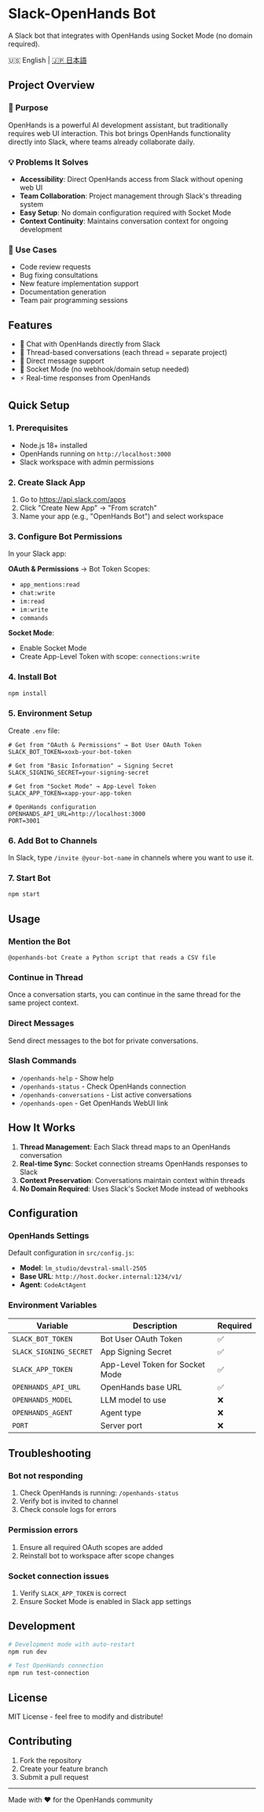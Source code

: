 # Slack-OpenHands Bot

A Slack bot that integrates with OpenHands using Socket Mode (no domain required).

🇺🇸 English | [🇯🇵 日本語](README_JP.md)

## Project Overview

### 🎯 Purpose
OpenHands is a powerful AI development assistant, but traditionally requires web UI interaction. This bot brings OpenHands functionality directly into Slack, where teams already collaborate daily.

### 💡 Problems It Solves
- **Accessibility**: Direct OpenHands access from Slack without opening web UI
- **Team Collaboration**: Project management through Slack's threading system
- **Easy Setup**: No domain configuration required with Socket Mode
- **Context Continuity**: Maintains conversation context for ongoing development

### 🚀 Use Cases
- Code review requests
- Bug fixing consultations  
- New feature implementation support
- Documentation generation
- Team pair programming sessions

## Features

- 🤖 Chat with OpenHands directly from Slack
- 🧵 Thread-based conversations (each thread = separate project)
- 💬 Direct message support
- 🔌 Socket Mode (no webhook/domain setup needed)
- ⚡ Real-time responses from OpenHands

## Quick Setup

### 1. Prerequisites

- Node.js 18+ installed
- OpenHands running on `http://localhost:3000`
- Slack workspace with admin permissions

### 2. Create Slack App

1. Go to https://api.slack.com/apps
2. Click "Create New App" → "From scratch"
3. Name your app (e.g., "OpenHands Bot") and select workspace

### 3. Configure Bot Permissions

In your Slack app:

**OAuth & Permissions** → Bot Token Scopes:
- `app_mentions:read`
- `chat:write`
- `im:read`
- `im:write`
- `commands`

**Socket Mode**:
- Enable Socket Mode
- Create App-Level Token with scope: `connections:write`

### 4. Install Bot

```bash
npm install
```

### 5. Environment Setup

Create `.env` file:

```env
# Get from "OAuth & Permissions" → Bot User OAuth Token
SLACK_BOT_TOKEN=xoxb-your-bot-token

# Get from "Basic Information" → Signing Secret
SLACK_SIGNING_SECRET=your-signing-secret

# Get from "Socket Mode" → App-Level Token
SLACK_APP_TOKEN=xapp-your-app-token

# OpenHands configuration
OPENHANDS_API_URL=http://localhost:3000
PORT=3001
```

### 6. Add Bot to Channels

In Slack, type `/invite @your-bot-name` in channels where you want to use it.

### 7. Start Bot

```bash
npm start
```

## Usage

### Mention the Bot
```
@openhands-bot Create a Python script that reads a CSV file
```

### Continue in Thread
Once a conversation starts, you can continue in the same thread for the same project context.

### Direct Messages
Send direct messages to the bot for private conversations.

### Slash Commands

- `/openhands-help` - Show help
- `/openhands-status` - Check OpenHands connection
- `/openhands-conversations` - List active conversations
- `/openhands-open` - Get OpenHands WebUI link

## How It Works

1. **Thread Management**: Each Slack thread maps to an OpenHands conversation
2. **Real-time Sync**: Socket connection streams OpenHands responses to Slack
3. **Context Preservation**: Conversations maintain context within threads
4. **No Domain Required**: Uses Slack's Socket Mode instead of webhooks

## Configuration

### OpenHands Settings

Default configuration in `src/config.js`:

- **Model**: `lm_studio/devstral-small-2505`
- **Base URL**: `http://host.docker.internal:1234/v1/`
- **Agent**: `CodeActAgent`

### Environment Variables

| Variable | Description | Required |
|----------|-------------|----------|
| `SLACK_BOT_TOKEN` | Bot User OAuth Token | ✅ |
| `SLACK_SIGNING_SECRET` | App Signing Secret | ✅ |
| `SLACK_APP_TOKEN` | App-Level Token for Socket Mode | ✅ |
| `OPENHANDS_API_URL` | OpenHands base URL | ✅ |
| `OPENHANDS_MODEL` | LLM model to use | ❌ |
| `OPENHANDS_AGENT` | Agent type | ❌ |
| `PORT` | Server port | ❌ |

## Troubleshooting

### Bot not responding
1. Check OpenHands is running: `/openhands-status`
2. Verify bot is invited to channel
3. Check console logs for errors

### Permission errors
1. Ensure all required OAuth scopes are added
2. Reinstall bot to workspace after scope changes

### Socket connection issues
1. Verify `SLACK_APP_TOKEN` is correct
2. Ensure Socket Mode is enabled in Slack app settings

## Development

```bash
# Development mode with auto-restart
npm run dev

# Test OpenHands connection
npm run test-connection
```

## License

MIT License - feel free to modify and distribute!

## Contributing

1. Fork the repository
2. Create your feature branch
3. Submit a pull request

---

Made with ❤️ for the OpenHands community